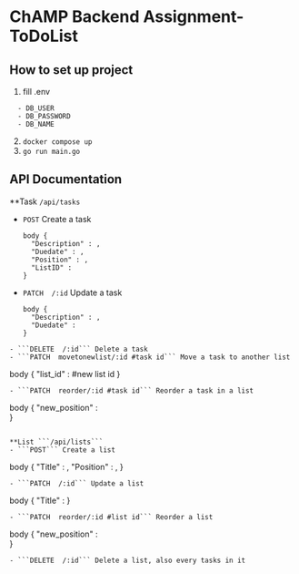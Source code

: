 # ChAMP Backend Assignment-ToDoList
## How to set up project
1. fill .env
```
  - DB_USER
  - DB_PASSWORD
  - DB_NAME
```
2. ```docker compose up ```
3. ```go run main.go```

## API Documentation
**Task ```/api/tasks```
- ```POST``` Create a task
  ```
  body {
    "Description" : ,
    "Duedate" : ,
    "Position" : ,
    "ListID" : 
  }
  ```
- ```PATCH  /:id``` Update a task
  ```
  body {
    "Description" : ,
    "Duedate" : 
  }
 ```
- ```DELETE  /:id``` Delete a task 
- ```PATCH  movetonewlist/:id #task id``` Move a task to another list
 ```
 body {
    "list_id" : #new list id
  }
  ```
- ```PATCH  reorder/:id #task id``` Reorder a task in a list
  ```
  body {
	"new_position" :  
  }
  ```

**List ```/api/lists```
- ```POST``` Create a list 
  ```
  body {
    "Title" : ,
    "Position" : ,
  }
  ```
- ```PATCH  /:id``` Update a list 
  ```
  body {
    "Title" :
  }
  ```
- ```PATCH  reorder/:id #list id``` Reorder a list 
  ```
  body {
	"new_position" :  
  }
  ```
- ```DELETE  /:id``` Delete a list, also every tasks in it 

